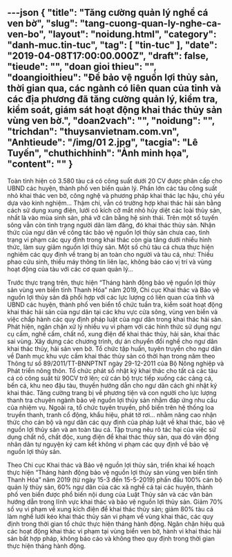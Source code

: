 ---json
{
    "title": "Tăng cường quản lý nghề cá ven bờ",
    "slug": "tang-cuong-quan-ly-nghe-ca-ven-bo",
    "layout": "noidung.html",
    "category": "danh-muc.tin-tuc",
    "tag": [
        "tin-tuc"
    ],
    "date": "2019-04-08T17:00:00.000Z",
    "draft": false,
    "tieude": "",
    "doan gioi thieu": "",
    "doangioithieu": "Để bảo vệ nguồn lợi thủy sản, thời gian qua, các ngành có liên quan của tỉnh và các địa phương đã tăng cường quản lý, kiểm tra, kiểm soát, giám sát hoạt động khai thác thủy sản vùng ven bờ.",
    "doan2vach": "",
    "noidung": "",
    "trichdan": "thuysanvietnam.com.vn",
    "Anhtieude": "/img/01 2.jpg",
    "tacgia": "Lê Tuyến",
    "chuthichhinh": "Ảnh minh họa",
    "__content__": ""
}
---
<p>To&agrave;n tỉnh hiện c&oacute; 3.580 t&agrave;u c&aacute; c&oacute; c&ocirc;ng suất dưới 20 CV được ph&acirc;n cấp cho UBND c&aacute;c huyện, th&agrave;nh phố ven biển quản l&yacute;. Phần lớn c&aacute;c t&agrave;u c&ocirc;ng suất nhỏ khai th&aacute;c ven bờ, c&ocirc;ng nghệ v&agrave; phương ph&aacute;p khai th&aacute;c lạc hậu, chủ yếu dựa v&agrave;o kinh nghiệm... Thậm ch&iacute;, vẫn c&oacute; trường hợp khai th&aacute;c hải sản bằng c&aacute;ch sử dụng xung điện, lưới c&oacute; k&iacute;ch cỡ mắt nhỏ hủy diệt c&aacute;c lo&agrave;i thủy sản, nhất l&agrave; v&agrave;o m&ugrave;a sinh sản, ph&aacute; vỡ c&acirc;n bằng hệ sinh th&aacute;i. Tr&ecirc;n một số tuyến s&ocirc;ng vẫn c&ograve;n t&igrave;nh trạng người d&acirc;n l&agrave;m đăng, đ&oacute; khai th&aacute;c thủy sản. Nhận thức của ngư d&acirc;n về c&ocirc;ng t&aacute;c bảo vệ nguồn lợi thủy sản chưa cao, t&igrave;nh trạng vi phạm c&aacute;c quy định trong khai th&aacute;c c&ograve;n gia tăng dưới nhiều h&igrave;nh thức, l&agrave;m suy giảm nguồn lợi thủy sản. Một số chủ t&agrave;u c&aacute; chưa thực hiện nghi&ecirc;m c&aacute;c quy định về trang bị an to&agrave;n cho người v&agrave; t&agrave;u c&aacute;, như: Thiếu phao cứu sinh, thiếu m&aacute;y th&ocirc;ng tin li&ecirc;n lạc, kh&ocirc;ng b&aacute;o c&aacute;o vị tr&iacute; v&agrave; v&ugrave;ng hoạt động của t&agrave;u với c&aacute;c cơ quan quản l&yacute;...</p>

<p>Trước thực trạng tr&ecirc;n, thực hiện &ldquo;Th&aacute;ng h&agrave;nh động bảo vệ nguồn lợi thủy sản v&ugrave;ng ven biển tỉnh Thanh H&oacute;a&rdquo; năm 2019, Chi cục Khai th&aacute;c v&agrave; Bảo vệ nguồn lợi thủy sản đ&atilde; phối hợp với c&aacute;c lực lượng c&oacute; li&ecirc;n quan của tỉnh v&agrave; UBND c&aacute;c huyện, th&agrave;nh phố ven biển tổ chức tuần tra, kiểm so&aacute;t hoạt động khai th&aacute;c hải sản của ngư d&acirc;n tại c&aacute;c khu vực cửa s&ocirc;ng, v&ugrave;ng ven biển v&agrave; việc chấp h&agrave;nh c&aacute;c quy định ph&aacute;p luật của ngư d&acirc;n trong khai th&aacute;c hải sản. Ph&aacute;t hiện, ngăn chặn xử l&yacute; nhiều vụ vi phạm với c&aacute;c h&igrave;nh thức sử dụng ngư cụ cấm, nghề cấm, chất nổ, xung điện để khai th&aacute;c thủy, hải sản, khai th&aacute;c sai v&ugrave;ng. X&acirc;y dựng c&aacute;c chương tr&igrave;nh, dự &aacute;n chuyển đổi nghề cho ngư d&acirc;n khai th&aacute;c thủy, hải sản ven bờ. Tổ chức tập huấn, tuy&ecirc;n truyền cho ngư d&acirc;n về Danh mục khu vực cấm khai th&aacute;c thủy sản c&oacute; thời hạn trong năm theo Th&ocirc;ng tư số 89/2011/TT-BNNPTNT ng&agrave;y 29-12-2011 của Bộ N&ocirc;ng nghiệp v&agrave; Ph&aacute;t triển n&ocirc;ng th&ocirc;n. Tổ chức ph&aacute;t sổ nhật k&yacute; khai th&aacute;c cho tất cả c&aacute;c t&agrave;u c&aacute; c&oacute; c&ocirc;ng suất từ 90CV trở l&ecirc;n; cử c&aacute;n bộ trực tiếp xuống c&aacute;c cảng c&aacute;, bến c&aacute;, khu neo đậu t&agrave;u, thuyền hướng dẫn cho ngư d&acirc;n c&aacute;ch ghi nhật k&yacute; khai th&aacute;c. Tăng cường trang bị về phương tiện v&agrave; con người cho lực lượng thanh tra chuy&ecirc;n ng&agrave;nh bảo vệ nguồn lợi thủy sản nhằm đ&aacute;p ứng nhu cầu của nhiệm vụ. Ngo&agrave;i ra, tổ chức tuy&ecirc;n truyền, phổ biến tr&ecirc;n hệ thống loa truyền thanh, tranh cổ động, khẩu hiệu, ph&aacute;t tờ rơi... nhằm n&acirc;ng cao nhận thức cho c&aacute;n bộ v&agrave; ngư d&acirc;n c&aacute;c quy định của ph&aacute;p luật về khai th&aacute;c, bảo vệ nguồn lợi thủy sản v&agrave; an to&agrave;n t&agrave;u c&aacute;. Tập trung n&ecirc;u r&otilde; t&aacute;c hại của việc sử dụng chất nổ, chất độc, xung điện để khai th&aacute;c thủy sản, qua đ&oacute; vận động nh&acirc;n d&acirc;n tự nguyện k&yacute; cam kết kh&ocirc;ng vi phạm c&aacute;c quy định về bảo vệ nguồn lợi thủy sản.</p>

<p>Theo Chi cục Khai th&aacute;c v&agrave; Bảo vệ nguồn lợi thủy sản, triển khai kế hoạch thực hiện &ldquo;Th&aacute;ng h&agrave;nh động bảo vệ nguồn lợi thủy sản v&ugrave;ng ven biển tỉnh Thanh H&oacute;a&rdquo; năm 2019 (từ ng&agrave;y 15-3 đến 15-5-2019) phấn đấu 100% c&aacute;n bộ quản l&yacute; thủy sản, 60% ngư d&acirc;n của c&aacute;c x&atilde; nghề c&aacute; tại c&aacute;c huyện, th&agrave;nh phố ven biển được phổ biến nội dung của Luật Thủy sản v&agrave; c&aacute;c văn bản hướng dẫn trong lĩnh vực khai th&aacute;c v&agrave; bảo vệ nguồn lợi thủy sản. Giảm 70% số vụ vi phạm về xung k&iacute;ch điện để khai th&aacute;c thủy sản; giảm 80% t&agrave;u c&aacute; l&agrave;m nghề lưới k&eacute;o khai th&aacute;c thủy sản vi phạm về v&ugrave;ng khai th&aacute;c, c&aacute;c quy định trong thời gian tổ chức thực hiện th&aacute;ng h&agrave;nh động. Ngăn chặn hiệu quả c&aacute;c hoạt động khai th&aacute;c vi phạm tại v&ugrave;ng biển ven bờ, h&agrave;nh vi khai th&aacute;c hải sản bất hợp ph&aacute;p, kh&ocirc;ng b&aacute;o c&aacute;o v&agrave; kh&ocirc;ng theo quy định trong thời gian thực hiện th&aacute;ng h&agrave;nh động.</p>
